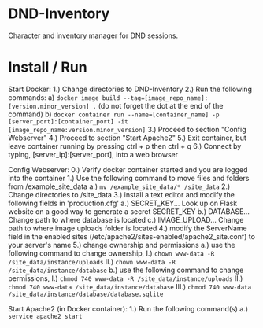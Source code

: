 # DND-Inventory
Character and inventory manager for DND sessions.

# Install / Run
Start Docker:
1.) Change directories to DND-Inventory
2.) Run the following commands:
	a) `docker image build --tag=[image_repo_name]:[version.minor_version] .` (do not forget the dot at the end of the command)
	b) `docker container run --name=[container_name] -p [server_port]:[container_port] -it [image_repo_name:version.minor_version]`
3.) Proceed to section "Config Webserver"
4.) Proceed to section "Start Apache2"
5.) Exit container, but leave container running by pressing ctrl + p then ctrl + q
6.) Connect by typing, [server_ip]:[server_port], into a web browser

Config Webserver:
0.) Verify docker container started and you are logged into the container
1.) Use the following command to move files and folders from /example_site_data
	a.) `mv /example_site_data/* /site_data`
2.) Change directories to /site_data
3.) install a text editor and modify the following fields in 'production.cfg'
	a.) SECRET_KEY... Look up on Flask website on a good way to generate a secret SECRET_KEY
	b.) DATABASE... Change path to where database is located 
	c.) IMAGE_UPLOAD... Change path to where image uploads folder is located
4.) modify the ServerName field in the enabled sites (/etc/apache2/sites-enabled/apache2_site.conf) to your server's name
5.) change ownership and permissions
	a.) use the following command to change ownership, 
		I.) `chown www-data -R /site_data/instance/uploads`
		II.) `chown www-data -R /site_data/instance/database`
	b.) use the following command to change permissions, 
		I.) `chmod 740 www-data -R /site_data/instance/uploads`
		II.) `chmod 740 www-data /site_data/instance/database`
		III.) `chmod 740 www-data /site_data/instance/database/database.sqlite`




Start Apache2 (in Docker container):
1.) Run the following command(s)
	a.) `service apache2 start`
